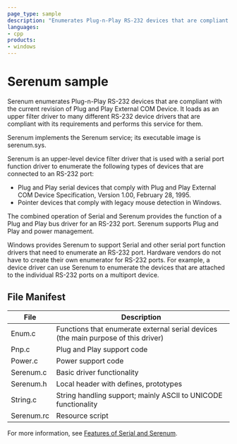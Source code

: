```yaml
---
page_type: sample
description: "Enumerates Plug-n-Play RS-232 devices that are compliant with the current revision of Plug and Play External COM Device."
languages:
- cpp
products:
- windows
---
```


<!---
    name: Serenum sample
    platform: WDM
    language: cpp
    category: Serial
    description: Enumerates Plug-n-Play RS-232 devices that are compliant with the current revision of Plug and Play External COM Device.
    samplefwlink: http://go.microsoft.com/fwlink/p/?LinkId=617961
--->

# Serenum sample

Serenum enumerates Plug-n-Play RS-232 devices that are compliant with the current revision of Plug and Play External COM Device. It loads as an upper filter driver to many different RS-232 device drivers that are compliant with its requirements and performs this service for them.

Serenum implements the Serenum service; its executable image is serenum.sys.

Serenum is an upper-level device filter driver that is used with a serial port function driver to enumerate the following types of devices that are connected to an RS-232 port:

- Plug and Play serial devices that comply with Plug and Play External COM Device Specification, Version 1.00, February 28, 1995.
- Pointer devices that comply with legacy mouse detection in Windows.

The combined operation of Serial and Serenum provides the function of a Plug and Play bus driver for an RS-232 port. Serenum supports Plug and Play and power management.

Windows provides Serenum to support Serial and other serial port function drivers that need to enumerate an RS-232 port. Hardware vendors do not have to create their own enumerator for RS-232 ports. For example, a device driver can use Serenum to enumerate the devices that are attached to the individual RS-232 ports on a multiport device.

## File Manifest

File | Description 
-----|------------
Enum.c | Functions that enumerate external serial devices (the main purpose of this driver)
Pnp.c | Plug and Play support code 
Power.c | Power support code 
Serenum.c | Basic driver functionality 
Serenum.h | Local header with defines, prototypes 
String.c  | String handling support; mainly ASCII to UNICODE functionality 
Serenum.rc | Resource script 

For more information, see [Features of Serial and Serenum](http://msdn.microsoft.com/en-us/library/windows/hardware/ff546505).